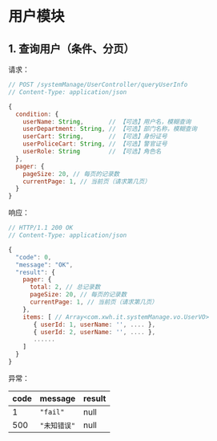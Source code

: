 # 用户模块

## 1. 查询用户（条件、分页）

请求：

```javascript
// POST /systemManage/UserController/queryUserInfo
// Content-Type: application/json

{
  condition: {
    userName: String,       // 【可选】用户名，模糊查询
    userDepartment: String, // 【可选】部门名称，模糊查询
    userCart: String,       // 【可选】身份证号
    userPoliceCart: String, // 【可选】警官证号
    userRole: String        // 【可选】角色名
  },
  pager: {
    pageSize: 20, // 每页的记录数
    currentPage: 1, // 当前页（请求第几页）
  }
}
```

响应：

```javascript
// HTTP/1.1 200 OK
// Content-Type: application/json

{
  "code": 0,
  "message": "OK",
  "result": {
    pager: {
      total: 2, // 总记录数
      pageSize: 20, // 每页的记录数
      currentPage: 1, // 当前页（请求第几页）
    },
    items: [ // Array<com.xwh.it.systemManage.vo.UserVO>
       { userId: 1, userName: '', .... },
       { userId: 2, userName: '', .... },
       ......
    ]
  }
}
```

异常：

| code | message | result |
| - | - | - |
| 1 | `"fail"` | null |
| 500 | `"未知错误"` | null |